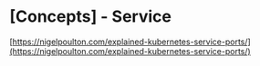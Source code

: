 # \[Concepts] - Service



[https://nigelpoulton.com/explained-kubernetes-service-ports/](https://nigelpoulton.com/explained-kubernetes-service-ports/)
